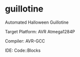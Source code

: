 guillotine
==========

Automated Halloween Guillotine

Target Platform: AVR Atmega1284P

Compiler: AVR-GCC

IDE: Code::Blocks

